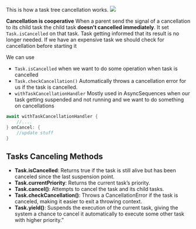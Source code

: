 This is how a task tree cancellation works.
![](canceling_task.png)

**Cancellation is cooperative**
When a parent send the signal of a cancellation to its child task the child task **doesn't cancelled immediately**.
It set `Task.isCancelled` on that task. Task getting informed that its result is no longer needed.
If we have an expensive task we should check for cancellation before starting it

We can use  
* `Task.isCancelled` when we want to do some operation when task is cancelled
* `Task.checkCancellation()` Automatically throws a cancellation error for us if the task is cancelled.
* `withTaskCancellationHandler` Mostly used in AsyncSequences when our task getting suspended and not running and we want to do something on cancellations
```Swift
await withTaskCancellationHandler {
	//....
} onCancel: {
	//update stuff
}
```

## Tasks Canceling Methods
 
* **Task.isCancelled**: Returns true if the task is still alive but has been canceled since the last suspension point.
* **Task.currentPriority**: Returns the current task’s priority.
* **Task.cancel()**: Attempts to cancel the task and its child tasks.
* **Task.checkCancellation()**: Throws a CancellationError if the task is canceled, making it easier to exit a throwing context.
* **Task.yield()**: Suspends the execution of the current task, giving the system a chance to cancel it automatically to execute some other task with higher priority.”